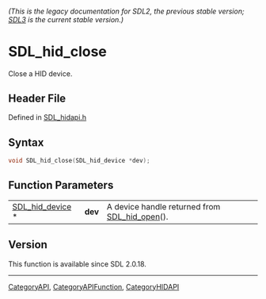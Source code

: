 ###### (This is the legacy documentation for SDL2, the previous stable version; [SDL3](https://wiki.libsdl.org/SDL3/) is the current stable version.)
# SDL_hid_close

Close a HID device.

## Header File

Defined in [SDL_hidapi.h](https://github.com/libsdl-org/SDL/blob/SDL2/include/SDL_hidapi.h)

## Syntax

```c
void SDL_hid_close(SDL_hid_device *dev);
```

## Function Parameters

|                                    |         |                                                               |
| ---------------------------------- | ------- | ------------------------------------------------------------- |
| [SDL_hid_device](SDL_hid_device) * | **dev** | A device handle returned from [SDL_hid_open](SDL_hid_open)(). |

## Version

This function is available since SDL 2.0.18.

----
[CategoryAPI](CategoryAPI), [CategoryAPIFunction](CategoryAPIFunction), [CategoryHIDAPI](CategoryHIDAPI)

